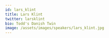 ```yaml
---
id: lars_klint
title: Lars Klint
twitter: larsklint
bio: Todd's Danish Twin
image: /assets/images/speakers/lars_klint.jpg
---
```

